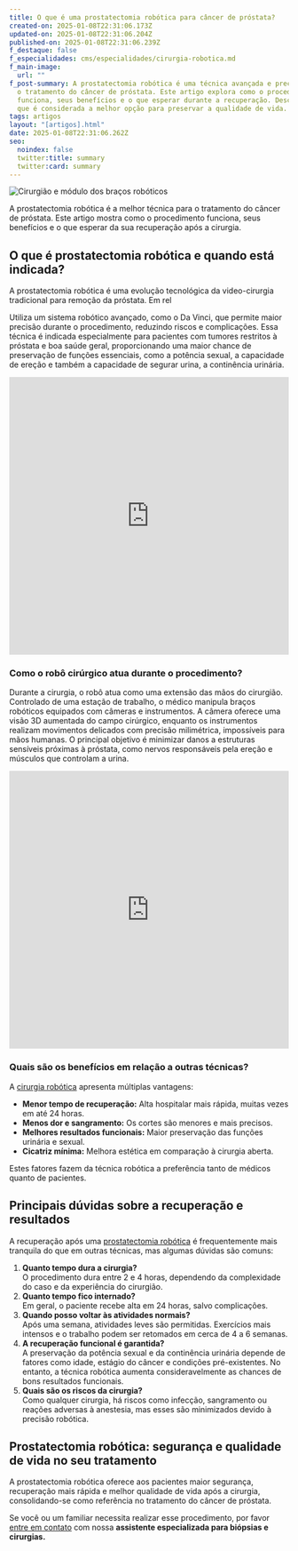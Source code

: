 ```yaml
---
title: O que é uma prostatectomia robótica para câncer de próstata?
created-on: 2025-01-08T22:31:06.173Z
updated-on: 2025-01-08T22:31:06.204Z
published-on: 2025-01-08T22:31:06.239Z
f_destaque: false
f_especialidades: cms/especialidades/cirurgia-robotica.md
f_main-image:
  url: ""
f_post-summary: A prostatectomia robótica é uma técnica avançada e precisa para
  o tratamento do câncer de próstata. Este artigo explora como o procedimento
  funciona, seus benefícios e o que esperar durante a recuperação. Descubra por
  que é considerada a melhor opção para preservar a qualidade de vida.
tags: artigos
layout: "[artigos].html"
date: 2025-01-08T22:31:06.262Z
seo:
  noindex: false
  twitter:title: summary
  twitter:card: summary
---
```

![Cirurgião e módulo dos braços robóticos](/assets/images/robotica-p-500.jpg)

A prostatectomia robótica é a melhor técnica para o tratamento do câncer de próstata. Este artigo mostra como o procedimento funciona, seus benefícios e o que esperar da sua recuperação após a cirurgia.

## O que é prostatectomia robótica e quando está indicada?

A prostatectomia robótica é uma evolução tecnológica da video-cirurgia tradicional para remoção da próstata. Em rel

Utiliza um sistema robótico avançado, como o Da Vinci, que permite maior precisão durante o procedimento, reduzindo riscos e complicações. Essa técnica é indicada especialmente para pacientes com tumores restritos à próstata e boa saúde geral, proporcionando uma maior chance de preservação de funções essenciais, como a potência sexual, a capacidade de ereção e também a capacidade de segurar urina, a continência urinária.

<div style="text-align: center; margin-bottom: 20px;">
  <iframe
    width="100%"
    height="500"
    src="https://www.youtube.com/embed/FKcWaaNo9wo"
    title="Quando devo operar com Cirurgia Robótica?"
    frameborder="0"
    allow="accelerometer; autoplay; clipboard-write; encrypted-media; gyroscope; picture-in-picture; web-share"
    referrerpolicy="strict-origin-when-cross-origin"
    allowfullscreen
    id="responsive-video"
    style="max-width: 800px; margin: 0 auto; display: block;"
  ></iframe>
  <script>
    function adjustIframeHeight() {
      var iframe = document.getElementById('responsive-video');
      if (window.innerWidth < 768) {
        iframe.style.height = '300px'; // Altura para celular
      } else {
        iframe.style.height = '500px'; // Altura para desktop
      }
    }  </script>
</div>

### Como o robô cirúrgico atua durante o procedimento?

Durante a cirurgia, o robô atua como uma extensão das mãos do cirurgião. Controlado de uma estação de trabalho, o médico manipula braços robóticos equipados com câmeras e instrumentos. A câmera oferece uma visão 3D aumentada do campo cirúrgico, enquanto os instrumentos realizam movimentos delicados com precisão milimétrica, impossíveis para mãos humanas. O principal objetivo é minimizar danos a estruturas sensíveis próximas à próstata, como nervos responsáveis pela ereção e músculos que controlam a urina.

<div style="text-align: center; margin-bottom: 20px;">
  <iframe
    width="100%"
    height="500"
    src="https://www.youtube.com/embed/DKwedb3Vbi8"
    title="Dinâmica de uma cirurgia robótica para câncer de próstata"
    frameborder="0"
    allow="accelerometer; autoplay; clipboard-write; encrypted-media; gyroscope; picture-in-picture; web-share"
    referrerpolicy="strict-origin-when-cross-origin"
    allowfullscreen
    id="responsive-video"
    style="max-width: 800px; margin: 0 auto; display: block;"
  ></iframe>
  <script>
    function adjustIframeHeight() {
      var iframe = document.getElementById('responsive-video');
      if (window.innerWidth < 768) {
        iframe.style.height = '300px'; // Altura para celular
      } else {
        iframe.style.height = '500px'; // Altura para desktop
      }
    }  </script>
</div>

### Quais são os benefícios em relação a outras técnicas?

A [cirurgia robótica](https://uroconsult.com.br/artigos/cirurgia-robotica-para-cancer-de-prostata-vantagens-e-desvantagens/) apresenta múltiplas vantagens:

* **Menor tempo de recuperação:** Alta hospitalar mais rápida, muitas vezes em até 24 horas.
* **Menos dor e sangramento:** Os cortes são menores e mais precisos.
* **Melhores resultados funcionais:** Maior preservação das funções urinária e sexual.
* **Cicatriz mínima:** Melhora estética em comparação à cirurgia aberta.

Estes fatores fazem da técnica robótica a preferência tanto de médicos quanto de pacientes.

## Principais dúvidas sobre a recuperação e resultados

A recuperação após uma [prostatectomia robótica](https://uroconsult.com.br/artigos/os-5-objetivos-da-prostatectomia-para-cancer-de-prostata/) é frequentemente mais tranquila do que em outras técnicas, mas algumas dúvidas são comuns:

1. **Quanto tempo dura a cirurgia?**\
   O procedimento dura entre 2 e 4 horas, dependendo da complexidade do caso e da experiência do cirurgião.
2. **Quanto tempo fico internado?**\
   Em geral, o paciente recebe alta em 24 horas, salvo complicações.
3. **Quando posso voltar às atividades normais?**\
   Após uma semana, atividades leves são permitidas. Exercícios mais intensos e o trabalho podem ser retomados em cerca de 4 a 6 semanas.
4. **A recuperação funcional é garantida?**\
   A preservação da potência sexual e da continência urinária depende de fatores como idade, estágio do câncer e condições pré-existentes. No entanto, a técnica robótica aumenta consideravelmente as chances de bons resultados funcionais.
5. **Quais são os riscos da cirurgia?**\
   Como qualquer cirurgia, há riscos como infecção, sangramento ou reações adversas à anestesia, mas esses são minimizados devido à precisão robótica.

## Prostatectomia robótica: segurança e qualidade de vida no seu tratamento

A prostatectomia robótica oferece aos pacientes maior segurança, recuperação mais rápida e melhor qualidade de vida após a cirurgia, consolidando-se como referência no tratamento do câncer de próstata.

Se você ou um familiar necessita realizar esse procedimento, por favor [entre em contato](https://api.whatsapp.com/send?phone=5592982252490) com nossa **assistente especializada para biópsias e cirurgias.**
